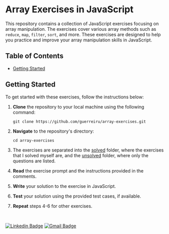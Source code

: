 # Array Exercises in JavaScript

This repository contains a collection of JavaScript exercises focusing on array manipulation. The exercises cover various array methods such as `reduce`, `map`, `filter`, `sort`, 
and more. These exercises are designed to help you practice and improve your array manipulation skills in JavaScript.

## Table of Contents

- [Getting Started](#getting-started)

## Getting Started

To get started with these exercises, follow the instructions below:

1. **Clone** the repository to your local machine using the following command:

   ```
   git clone https://github.com/guerreiru/array-exercises.git
   ```

2. **Navigate** to the repository's directory:

   ```
   cd array-exercises
   ```

3. The exercises are separated into the [solved](https://github.com/guerreiru/array-exercises/tree/master/src/general-exercises/solved) folder, where the exercises that I solved myself are, and the [unsolved](https://github.com/guerreiru/array-exercises/tree/master/src/general-exercises/unsolved) folder, where only the questions are listed.

4. **Read** the exercise prompt and the instructions provided in the comments.

5. **Write** your solution to the exercise in JavaScript.

6. **Test** your solution using the provided test cases, if available.

7. **Repeat** steps 4-6 for other exercises.

<br>

[![Linkedin Badge](https://img.shields.io/badge/-Fernando%20Guerreiro-1293d2?style=flat-square&logo=Linkedin&logoColor=white&link=https://www.linkedin.com/in/guerreiru/)](https://www.linkedin.com/in/guerreiru/) 
[![Gmail Badge](https://img.shields.io/badge/-dev.fernandoguerreiro@gmail.com-EA4335?style=flat-square&logo=Gmail&logoColor=white&link=mailto:dev.fernandoguerreiro@gmail.com)](mailto:dev.fernandoguerreiro@gmail.com)
